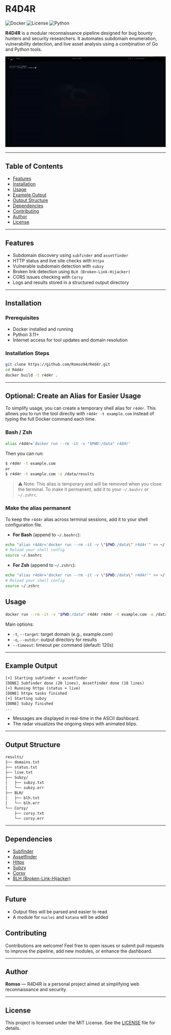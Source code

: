 # R4D4R

![Docker](https://img.shields.io/badge/docker-ready-blue)
![License](https://img.shields.io/github/license/Romso94/R4d4r)
![Python](https://img.shields.io/badge/python-3.11%2B-blue)

**R4D4R** is a modular reconnaissance pipeline designed for bug bounty hunters and security researchers. It automates subdomain enumeration, vulnerability detection, and live asset analysis using a combination of Go and Python tools.

![Radar ASCII](img/demo.gif)

---

## Table of Contents

- [Features](#features)
- [Installation](#installation)
- [Usage](#usage)
- [Example Output](#example-output)
- [Output Structure](#output-structure)
- [Dependencies](#dependencies)
- [Contributing](#contributing)
- [Author](#author)
- [License](#license)

---

## Features

* Subdomain discovery using `subfinder` and `assetfinder`
* HTTP status and live site checks with `httpx`
* Vulnerable subdomain detection with `subzy`
* Broken link detection using `BLH (Broken-Link-Hijacker)`
* CORS issues checking with `Corsy`
* Logs and results stored in a structured output directory

---

## Installation

### Prerequisites

- Docker installed and running
- Python 3.11+ 
- Internet access for tool updates and domain resolution

### Installation Steps

```bash
git clone https://github.com/Romso94/R4d4r.git
cd R4d4r
docker build -t r4d4r .
```
---

## Optional: Create an Alias for Easier Usage

To simplify usage, you can create a temporary shell alias for `r4d4r`. This allows you to run the tool directly with `r4d4r -t example.com` instead of typing the full Docker command each time.

### Bash / Zsh

```bash
alias r4d4r='docker run --rm -it -v "$PWD:/data" r4d4r'
```

Then you can run:

```bash
$ r4d4r -t example.com 
or
$ r4d4r -t example.com -o /data/results
```

> ⚠️ Note: This alias is temporary and will be removed when you close the terminal. To make it permanent, add it to your `~/.bashrc` or `~/.zshrc`.

### Make the alias permanent

To keep the `r4d4r` alias across terminal sessions, add it to your shell configuration file.

- **For Bash** (append to `~/.bashrc`):

```bash
echo "alias r4d4r='docker run --rm -it -v \"$PWD:/data\" r4d4r'" >> ~/.bashrc
# Reload your shell config
source ~/.bashrc
```

- **For Zsh** (append to `~/.zshrc`):
```bash
echo "alias r4d4r='docker run --rm -it -v \"$PWD:/data\" r4d4r'" >> ~/.zshrc
# Reload your shell config
source ~/.zshrc
```
## Usage

```bash
docker run --rm -it -v "$PWD:/data" r4d4r r4d4r -t example.com -o /data/results
```

Main options:

* `-t`, `--target`: target domain (e.g., example.com)
* `-o`, `--outdir`: output directory for results
* `--timeout`: timeout per command (default: 120s)

---

## Example Output

```
[+] Starting subfinder + assetfinder
[DONE] Subfinder done (20 lines), Assetfinder done (18 lines)
[+] Running httpx (status + live)
[DONE] httpx tasks finished
[+] Starting subzy
[DONE] Subzy finished
...
```

* Messages are displayed in real-time in the ASCII dashboard.
* The radar visualizes the ongoing steps with animated blips.

---

## Output Structure

```
results/
├── domains.txt
├── status.txt
├── live.txt
├── Subzy/
│   ├── subzy.txt
│   └── subzy.err
├── BLH/
│   ├── blh.txt
│   └── blh.err
└── Corsy/
    ├── corsy.txt
    └── corsy.err
```

---

## Dependencies

- [Subfinder](https://github.com/projectdiscovery/subfinder)
- [Assetfinder](https://github.com/tomnomnom/assetfinder)
- [Httpx](https://github.com/projectdiscovery/httpx)
- [Subzy](https://github.com/LukaSikic/subzy)
- [Corsy](https://github.com/s0md3v/Corsy)
- [BLH (Broken-Link-Hijacker)](https://github.com/CyberCommands/Broken-Link-Hijacker) <!-- Replace with actual link -->

---

## Future

- Output files will be parsed and easier to read
- A module for `nuclei` and `katana` will be added

## Contributing

Contributions are welcome! Feel free to open issues or submit pull requests to improve the pipeline, add new modules, or enhance the dashboard.

---


## Author

**Romso** — R4D4R is a personal project aimed at simplifying web reconnaissance and security.

---

## License

This project is licensed under the MIT License. See the [LICENSE](LICENSE) file for details.
